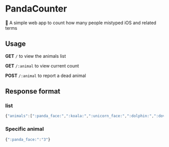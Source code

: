 # PandaCounter
🐼 A simple web app to count how many people mistyped iOS and related terms

## Usage
**GET** `/` to view the animals list

**GET** `/:animal` to view current count

**POST** `/:animal` to report a dead animal

## Response format

### list
```javascript
{"animals":[":panda_face:",":koala:",":unicorn_face:",":dolphin:",":dove_of_peace:"]}
````

### Specific animal
```javascript
{":panda_face:":"3"}
```
